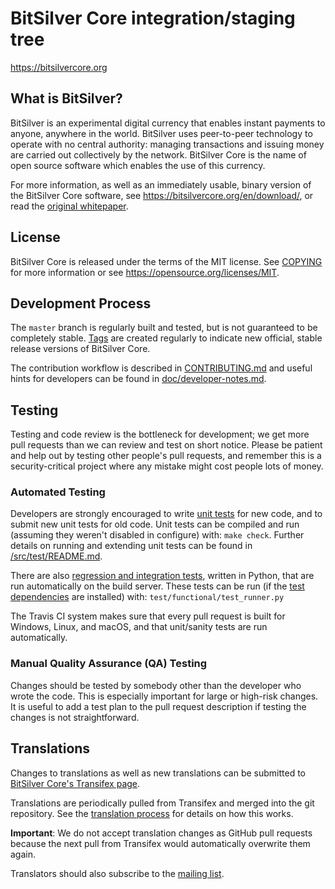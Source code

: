 BitSilver Core integration/staging tree
=====================================

https://bitsilvercore.org

What is BitSilver?
----------------

BitSilver is an experimental digital currency that enables instant payments to
anyone, anywhere in the world. BitSilver uses peer-to-peer technology to operate
with no central authority: managing transactions and issuing money are carried
out collectively by the network. BitSilver Core is the name of open source
software which enables the use of this currency.

For more information, as well as an immediately usable, binary version of
the BitSilver Core software, see https://bitsilvercore.org/en/download/, or read the
[original whitepaper](https://bitsilvercore.org/bitsilver.pdf).

License
-------

BitSilver Core is released under the terms of the MIT license. See [COPYING](COPYING) for more
information or see https://opensource.org/licenses/MIT.

Development Process
-------------------

The `master` branch is regularly built and tested, but is not guaranteed to be
completely stable. [Tags](https://github.com/bitsilver/bitsilver/tags) are created
regularly to indicate new official, stable release versions of BitSilver Core.

The contribution workflow is described in [CONTRIBUTING.md](CONTRIBUTING.md)
and useful hints for developers can be found in [doc/developer-notes.md](doc/developer-notes.md).

Testing
-------

Testing and code review is the bottleneck for development; we get more pull
requests than we can review and test on short notice. Please be patient and help out by testing
other people's pull requests, and remember this is a security-critical project where any mistake might cost people
lots of money.

### Automated Testing

Developers are strongly encouraged to write [unit tests](src/test/README.md) for new code, and to
submit new unit tests for old code. Unit tests can be compiled and run
(assuming they weren't disabled in configure) with: `make check`. Further details on running
and extending unit tests can be found in [/src/test/README.md](/src/test/README.md).

There are also [regression and integration tests](/test), written
in Python, that are run automatically on the build server.
These tests can be run (if the [test dependencies](/test) are installed) with: `test/functional/test_runner.py`

The Travis CI system makes sure that every pull request is built for Windows, Linux, and macOS, and that unit/sanity tests are run automatically.

### Manual Quality Assurance (QA) Testing

Changes should be tested by somebody other than the developer who wrote the
code. This is especially important for large or high-risk changes. It is useful
to add a test plan to the pull request description if testing the changes is
not straightforward.

Translations
------------

Changes to translations as well as new translations can be submitted to
[BitSilver Core's Transifex page](https://www.transifex.com/bitsilver/bitsilver/).

Translations are periodically pulled from Transifex and merged into the git repository. See the
[translation process](doc/translation_process.md) for details on how this works.

**Important**: We do not accept translation changes as GitHub pull requests because the next
pull from Transifex would automatically overwrite them again.

Translators should also subscribe to the [mailing list](https://groups.google.com/forum/#!forum/bitsilver-translators).
